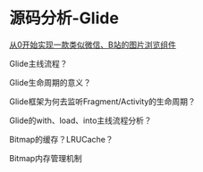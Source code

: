 # 源码分析-Glide

[从0开始实现一款类似微信、B站的图片浏览组件](https://juejin.cn/post/6844903929474449416)

Glide主线流程？

Glide生命周期的意义？

Glide框架为何去监听Fragment/Activity的生命周期？

Glide的with、load、into主线流程分析？

Bitmap的缓存？LRUCache？

Bitmap内存管理机制

